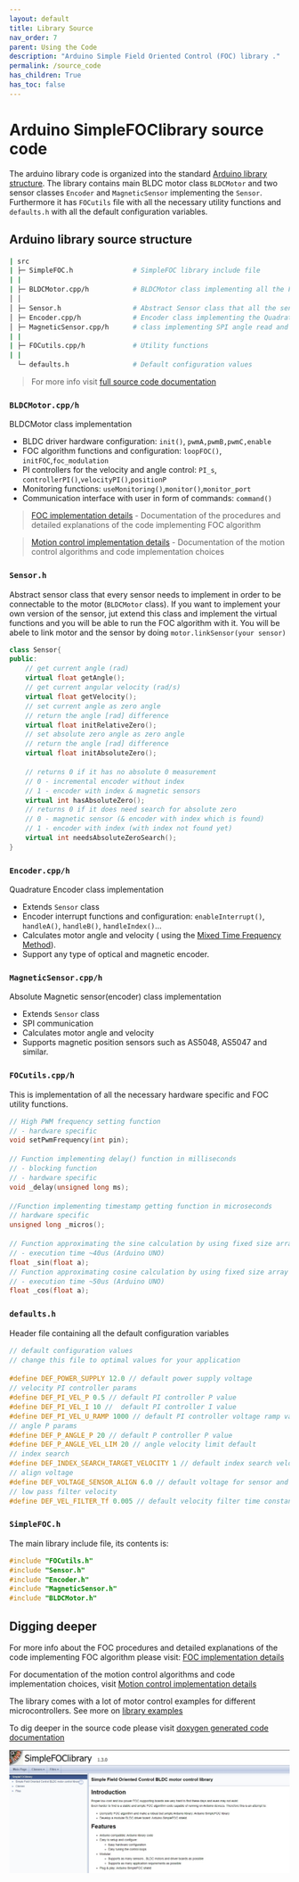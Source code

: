 ```yaml
---
layout: default
title: Library Source
nav_order: 7
parent: Using the Code
description: "Arduino Simple Field Oriented Control (FOC) library ."
permalink: /source_code
has_children: True
has_toc: false
---
```


# Arduino <span class="simple">Simple<span class="foc">FOC</span>library</span> source code
The arduino library code is organized into the standard [Arduino library structure](https://github.com/arduino/Arduino/wiki/Library-Manager-FAQ). 
The library contains main BLDC motor class `BLDCMotor` and  two sensor classes `Encoder` and `MagneticSensor` implementing the `Sensor`. Furthermore it has `FOCutils` file with all the necessary utility functions and `defaults.h` with all the default configuration variables.

## Arduino library source structure
```sh
| src
| ├─ SimpleFOC.h               # SimpleFOC library include file
| |
| ├─ BLDCMotor.cpp/h           # BLDCMotor class implementing all the FOC operations
│ │ 
│ ├─ Sensor.h                  # Abstract Sensor class that all the sensors implement
│ ├─ Encoder.cpp/h             # Encoder class implementing the Quadrature encoder operations
│ ├─ MagneticSensor.cpp/h      # class implementing SPI angle read and interface for AS5047/8 type sensors
| |
| ├─ FOCutils.cpp/h            # Utility functions 
| |
  └─ defaults.h                # Default configuration values 
```

<blockquote class="info">For more info visit <a href="http://source.simplefoc.com/" target="_blank"> full source code documentation <i class="fa fa-external-link fa-sm"></i></a></blockquote>

### `BLDCMotor.cpp/h`
BLDCMotor class implementation
- BLDC driver hardware configuration: `init()`, `pwmA,pwmB,pwmC,enable`
- FOC algorithm functions and configuration: `loopFOC()`, `initFOC`,`foc_modulation`
- PI controllers for the velocity and angle control: `PI_s`, `controllerPI()`,`velocityPI()`,`positionP`
- Monitoring functions: `useMonitoring()`,`monitor()`,`monitor_port`
- Communication interface with user in form of commands: `command()`  

<blockquote class="info"><a href="foc_implementation"><i class="fa fa-copy"></i> FOC implementation details</a> - Documentation of the procedures and detailed explanations of the code implementing FOC algorithm 
</blockquote>
<blockquote class="info">
     <a href="motion_control_implementation"><i class="fa fa-copy"></i> Motion control implementation details</a> - Documentation of the motion control algorithms and code implementation choices
</blockquote>


### `Sensor.h`
Abstract sensor class that every sensor needs to implement in order to be connectable to the motor (`BLDCMotor` class). 
If you want to implement your own version of the sensor, jut extend this class and implement the virtual functions and you will be able to run the FOC algorithm with it.
You will be abele to link motor and the sensor by doing `motor.linkSensor(your sensor)`
```cpp
class Sensor{
public:
    // get current angle (rad) 
    virtual float getAngle();
    // get current angular velocity (rad/s)
    virtual float getVelocity();
    // set current angle as zero angle 
    // return the angle [rad] difference
    virtual float initRelativeZero();
    // set absolute zero angle as zero angle
    // return the angle [rad] difference
    virtual float initAbsoluteZero();

    // returns 0 if it has no absolute 0 measurement
    // 0 - incremental encoder without index
    // 1 - encoder with index & magnetic sensors
    virtual int hasAbsoluteZero();
    // returns 0 if it does need search for absolute zero
    // 0 - magnetic sensor (& encoder with index which is found)
    // 1 - encoder with index (with index not found yet)
    virtual int needsAbsoluteZeroSearch();
}
```

### `Encoder.cpp/h`
Quadrature Encoder class implementation  
- Extends `Sensor` class
- Encoder interrupt functions and configuration: `enableInterrupt()`, `handleA()`, `handleB()`, `handleIndex()`...
- Calculates motor angle and velocity ( using the [Mixed Time Frequency Method](https://github.com/askuric/Arduino-Mixed-Time-Frequency-Method)). 
- Support any type of optical and magnetic encoder. 

### `MagneticSensor.cpp/h`
Absolute Magnetic sensor(encoder) class implementation
- Extends `Sensor` class
- SPI communication
- Calculates motor angle and velocity
- Supports magnetic position sensors such as AS5048, AS5047 and similar. 
  

### `FOCutils.cpp/h`
This is implementation of all the necessary hardware specific and FOC utility functions.
```cpp
// High PWM frequency setting function
// - hardware specific
void setPwmFrequency(int pin);

// Function implementing delay() function in milliseconds 
// - blocking function
// - hardware specific
void _delay(unsigned long ms);

//Function implementing timestamp getting function in microseconds
// hardware specific
unsigned long _micros();

// Function approximating the sine calculation by using fixed size array
// - execution time ~40us (Arduino UNO)
float _sin(float a);
// Function approximating cosine calculation by using fixed size array
// - execution time ~50us (Arduino UNO)
float _cos(float a);
```


### `defaults.h`
Header file containing all the default configuration variables
```cpp
// default configuration values
// change this file to optimal values for your application

#define DEF_POWER_SUPPLY 12.0 // default power supply voltage
// velocity PI controller params
#define DEF_PI_VEL_P 0.5 // default PI controller P value
#define DEF_PI_VEL_I 10 //  default PI controller I value
#define DEF_PI_VEL_U_RAMP 1000 // default PI controller voltage ramp value
// angle P params
#define DEF_P_ANGLE_P 20 // default P controller P value
#define DEF_P_ANGLE_VEL_LIM 20 // angle velocity limit default
// index search 
#define DEF_INDEX_SEARCH_TARGET_VELOCITY 1 // default index search velocity
// align voltage
#define DEF_VOLTAGE_SENSOR_ALIGN 6.0 // default voltage for sensor and motor zero alignment
// low pass filter velocity
#define DEF_VEL_FILTER_Tf 0.005 // default velocity filter time constant
```

### `SimpleFOC.h`
The main library include file, its contents is:
```cpp
#include "FOCutils.h"
#include "Sensor.h"
#include "Encoder.h"
#include "MagneticSensor.h"
#include "BLDCMotor.h"
```


## Digging deeper

For more info about the FOC procedures and detailed explanations of the code implementing FOC algorithm please visit: <a href="foc_implementation"> FOC implementation details <i class="fa fa-external-link fa-sm"></i></a>

For documentation of the motion control algorithms and code implementation choices, visit <a href="motion_control_implementation"> Motion control implementation details <i class="fa fa-external-link fa-sm"></i></a>

The library comes with a lot of motor control examples for different microcontrollers. See more on [library examples <i class="fa fa-external-link"></i>](library_examples)

To dig deeper in the source code please visit <a href="http://source.simplefoc.com/" target="_blank"> doxygen generated code documentation <i class="fa fa-external-link fa-sm"></i></a>

<div class="image_icon width80" >
    <a href="http://source.simplefoc.com/" target="_blank">
        <img src="extras/Images/source_docs.jpg" >
        <i class="fa fa-external-link-square fa-2x"></i>
    </a>
</div>

